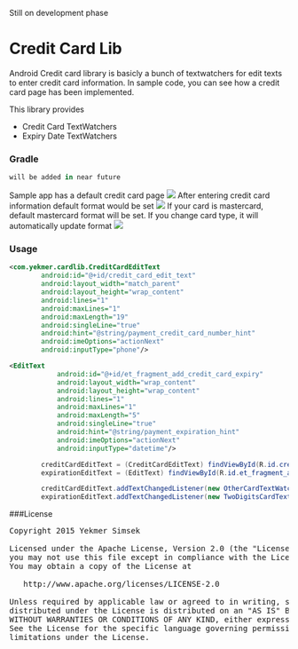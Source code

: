 Still on development phase

# Credit Card Lib

Android Credit card library is basicly a bunch of textwatchers for edit texts to enter credit card information. In sample code, you can see how a credit card page has been implemented.

This library provides
  - Credit Card TextWatchers
  - Expiry Date TextWatchers

### Gradle

```groovy
will be added in near future
```
Sample app has a default credit card page
<img src='https://github.com/yekmer/credit_card_lib/blob/master/images/before.png'/>
After entering credit card information default format would be set
<img src='https://github.com/yekmer/credit_card_lib/blob/master/images/after.png'/>
If your card is mastercard, default mastercard format will be set. If you change card type, it will automatically update format
<img src='https://github.com/yekmer/credit_card_lib/blob/master/images/mastercard.png'/>
### Usage

```xml
<com.yekmer.cardlib.CreditCardEditText
        android:id="@+id/credit_card_edit_text"
        android:layout_width="match_parent"
        android:layout_height="wrap_content"
        android:lines="1"
        android:maxLines="1"
        android:maxLength="19"
        android:singleLine="true"
        android:hint="@string/payment_credit_card_number_hint"
        android:imeOptions="actionNext"
        android:inputType="phone"/>

<EditText
            android:id="@+id/et_fragment_add_credit_card_expiry"
            android:layout_width="wrap_content"
            android:layout_height="wrap_content"
            android:lines="1"
            android:maxLines="1"
            android:maxLength="5"
            android:singleLine="true"
            android:hint="@string/payment_expiration_hint"
            android:imeOptions="actionNext"
            android:inputType="datetime"/>
```

```java
        creditCardEditText = (CreditCardEditText) findViewById(R.id.credit_card_edit_text);
        expirationEditText = (EditText) findViewById(R.id.et_fragment_add_credit_card_expiry);

        creditCardEditText.addTextChangedListener(new OtherCardTextWatcher(creditCardEditText));
        expirationEditText.addTextChangedListener(new TwoDigitsCardTextWatcher(expirationEditText));
```
###License
<pre>
Copyright 2015 Yekmer Simsek

Licensed under the Apache License, Version 2.0 (the "License");
you may not use this file except in compliance with the License.
You may obtain a copy of the License at

   http://www.apache.org/licenses/LICENSE-2.0

Unless required by applicable law or agreed to in writing, software
distributed under the License is distributed on an "AS IS" BASIS,
WITHOUT WARRANTIES OR CONDITIONS OF ANY KIND, either express or implied.
See the License for the specific language governing permissions and
limitations under the License.
</pre>
